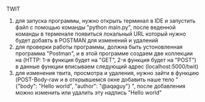 TWIT
1) для запуска программы, нужно открыть терминал в IDE и запустить файл с помощью команды "python main.py", после веденной команды в терменале появиться локальный URL который нужно будет добавть в POSTMAN для изменений и удалений 
2) для проверки работы программы, должна быть устоновленная программа "Postman", и в этой программе создаем две коллекции на (HTTP: 1-я функция будет на "GET", 2-я функция будет на "POST") в данные функции вписываем следующий адрес (localhost:5000/twit)
3) для изменения твита, просмотра и удаления, нужно зайти в функцию (POST-Body-raw и в открывшемся окне добавить наше тело " {"body": "Hello world", "author": "@aqaguy"} ", после добавления можно изменить или удалить эту надпись "Hello world"
